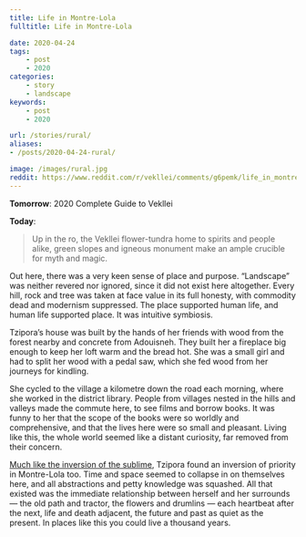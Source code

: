 ```yaml
---
title: Life in Montre-Lola
fulltitle: Life in Montre-Lola

date: 2020-04-24
tags:
    - post
    - 2020
categories:
    - story
    - landscape
keywords:
    - post
    - 2020

url: /stories/rural/
aliases:
- /posts/2020-04-24-rural/

image: /images/rural.jpg
reddit: https://www.reddit.com/r/vekllei/comments/g6pemk/life_in_montrelola/
---
```

**Tomorrow**: 2020 Complete Guide to Vekllei

**Today**:

>Up in the ro, the Vekllei flower-tundra home to spirits and people alike, green slopes and igneous monument make an ample crucible for myth and magic.

Out here, there was a very keen sense of place and purpose. “Landscape” was neither revered nor ignored, since it did not exist here altogether. Every hill, rock and tree was taken at face value in its full honesty, with commodity dead and modernism suppressed. The place supported human life, and human life supported place. It was intuitive symbiosis.

Tzipora’s house was built by the hands of her friends with wood from the forest nearby and concrete from Adouisneh. They built her a fireplace big enough to keep her loft warm and the bread hot. She was a small girl and had to split her wood with a pedal saw, which she fed wood from her journeys for kindling.

She cycled to the village a kilometre down the road each morning, where she worked in the district library. People from villages nested in the hills and valleys made the commute here, to see films and borrow books. It was funny to her that the scope of the books were so worldly and comprehensive, and that the lives here were so small and pleasant. Living like this, the whole world seemed like a distant curiosity, far removed from their concern.

[Much like the inversion of the sublime](https://www.reddit.com/r/vekllei/comments/eqi5tr/the_girl_and_the_sublime/), Tzipora found an inversion of priority in Montre-Lola too. Time and space seemed to collapse in on themselves here, and all abstractions and petty knowledge was squashed. All that existed was the immediate relationship between herself and her surrounds — the old path and tractor, the flowers and drumlins — each heartbeat after the next, life and death adjacent, the future and past as quiet as the present. In places like this you could live a thousand years.
